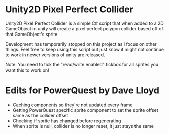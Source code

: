 # Unity2D Pixel Perfect Collider
Unity2D Pixel Perfect Collider is a simple C# script that when added to a 2D GameObject in unity will create a pixel perfect polygon collider based off of that GameObject's sprite.

Development has temporarily stopped on this project as I focus on other things. Feel free to keep using this script but just know it might not continue to work in newer versions of unity are released.

Note: You need to tick the "read/write enabled" tickbox for all sprites you want this to work on!

# Edits for PowerQuest by Dave Lloyd
- Caching components so they're not updated every frame
- Getting PowerQuest specific sprite component to set the sprite offset same as the collider offset
- Checking if sprite has changed before regenerating
- When sprite is null, collider is no longer reset, it just stays the same